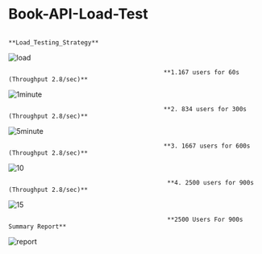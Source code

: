 # Book-API-Load-Test
                                                   **Load_Testing_Strategy**

![load](https://user-images.githubusercontent.com/101436175/176332137-6c3dc9ab-6240-4a73-b089-fde9ca9a6e6c.JPG)

                                               **1.167 users for 60s (Throughput 2.8/sec)**

![1minute](https://user-images.githubusercontent.com/101436175/176332300-d33ca853-5fee-45da-9b85-43d52da4c8ab.JPG)

                                               **2. 834 users for 300s (Throughput 2.8/sec)**
 
![5minute](https://user-images.githubusercontent.com/101436175/176332392-81d5b9f9-ee35-46e9-a220-8dca907bd63c.JPG)

                                               **3. 1667 users for 600s (Throughput 2.8/sec)**

 ![10](https://user-images.githubusercontent.com/101436175/176332451-fa6a5136-2af9-45d9-b8a7-2c53aa7dc695.JPG)
 
                                                **4. 2500 users for 900s (Throughput 2.8/sec)**
 
![15](https://user-images.githubusercontent.com/101436175/176332514-086ec517-a583-4fe4-8230-a88719752226.JPG)

                                                **2500 Users For 900s Summary Report**

![report](https://user-images.githubusercontent.com/101436175/176332562-88d76f86-4d80-4783-b0c8-573495ce7f87.JPG)

